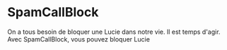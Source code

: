 # SpamCallBlock
On a tous besoin de bloquer une Lucie dans notre vie. Il est temps d'agir. Avec SpamCallBlock, vous pouvez bloquer Lucie
